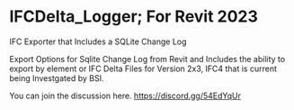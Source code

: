 # IFCDelta_Logger; For Revit 2023
IFC Exporter that Includes a SQLite Change Log

Export Options for Sqlite Change Log from Revit and Includes the ability to export by element or IFC Delta Files for Version 2x3, IFC4 that is current being Investgated by BSI.

You can join the discussion here.  https://discord.gg/54EdYqUr
